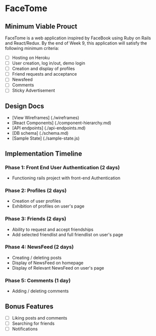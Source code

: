 # FaceTome

## Minimum Viable Prouct

FaceTome is a web application inspired by FaceBook using Ruby on Rails and React/Redux. By the end of Week 9, this application will satisfy the following minimum criteria:

- [ ] Hosting on Heroku
- [ ] User creation, log in/out, demo login
- [ ] Creation and display of profiles
- [ ] Friend requests and acceptance
- [ ] Newsfeed
- [ ] Comments
- [ ] Sticky Advertisement

## Design Docs
* [View Wireframes] (./wireframes)
* [React Components] (./component-hierarchy.md)
* [API endpoints] (./api-endpoints.md)
* [DB schema] (./schema.md)
* [Sample State] (./sample-state.js)



## Implementation Timeline

### Phase 1: Front End User Authentication (2 days)
- Functioning rails project with front-end Authentication

### Phase 2: Profiles (2 days)
- Creation of user profiles
- Exhibition of profiles on user's page

### Phase 3: Friends (2 days)
- Ability to request and accept friendships
- Add selected friendlist and full friendlist on user's page

### Phase 4: NewsFeed (2 days)
- Creating / deleting posts
- Display of NewsFeed on homepage
- Display of Relevant NewsFeed on user's page

### Phase 5: Comments (1 day)
- Adding / deleting comments



## Bonus Features
- [ ] Liking posts and comments
- [ ] Searching for friends
- [ ] Notifications
